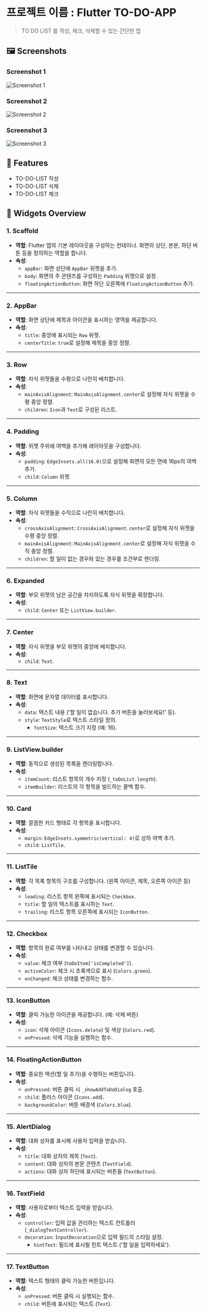 # 프로젝트 이름 : Flutter TO-DO-APP

> TO DO LIST 를 작성, 체크, 삭제할 수 있는 간단한 앱

## 🖼️ Screenshots

### Screenshot 1
![Screenshot 1](assets/images/github_screenshots/img1.png)

### Screenshot 2
![Screenshot 2](assets/images/github_screenshots/img2.png)

### Screenshot 3
![Screenshot 3](assets/images/github_screenshots/img3.png)

## 🌟 Features
- TO-DO-LIST 작성
- TO-DO-LIST 삭제
- TO-DO-LIST 체크

## 🧩 Widgets Overview

### 1. **Scaffold**
- **역할**: Flutter 앱의 기본 레이아웃을 구성하는 컨테이너. 화면의 상단, 본문, 하단 버튼 등을 정의하는 역할을 합니다.
- **속성**:
  - `appBar`: 화면 상단에 `AppBar` 위젯을 추가.
  - `body`: 화면의 주 콘텐츠를 구성하는 `Padding` 위젯으로 설정.
  - `floatingActionButton`: 화면 하단 오른쪽에 `FloatingActionButton` 추가.

---

### 2. **AppBar**
- **역할**: 화면 상단에 제목과 아이콘을 표시하는 영역을 제공합니다.
- **속성**:
  - `title`: 중앙에 표시되는 `Row` 위젯.
  - `centerTitle`: `true`로 설정해 제목을 중앙 정렬.

---

### 3. **Row**
- **역할**: 자식 위젯들을 수평으로 나란히 배치합니다.
- **속성**:
  - `mainAxisAlignment`: `MainAxisAlignment.center`로 설정해 자식 위젯을 수평 중앙 정렬.
  - `children`: `Icon`과 `Text`로 구성된 리스트.

---

### 4. **Padding**
- **역할**: 위젯 주위에 여백을 추가해 레이아웃을 구성합니다.
- **속성**:
  - `padding`: `EdgeInsets.all(16.0)`으로 설정해 화면의 모든 면에 16px의 여백 추가.
  - `child`: `Column` 위젯.

---

### 5. **Column**
- **역할**: 자식 위젯들을 수직으로 나란히 배치합니다.
- **속성**:
  - `crossAxisAlignment`: `CrossAxisAlignment.center`로 설정해 자식 위젯을 수평 중앙 정렬.
  - `mainAxisAlignment`: `MainAxisAlignment.center`로 설정해 자식 위젯을 수직 중앙 정렬.
  - `children`: 할 일이 없는 경우와 있는 경우를 조건부로 렌더링.

---

### 6. **Expanded**
- **역할**: 부모 위젯의 남은 공간을 차지하도록 자식 위젯을 확장합니다.
- **속성**:
  - `child`: `Center` 또는 `ListView.builder`.

---

### 7. **Center**
- **역할**: 자식 위젯을 부모 위젯의 중앙에 배치합니다.
- **속성**:
  - `child`: `Text`.

---

### 8. **Text**
- **역할**: 화면에 문자열 데이터를 표시합니다.
- **속성**:
  - `data`: 텍스트 내용 ('할 일이 없습니다. 추가 버튼을 눌러보세요!' 등).
  - `style`: `TextStyle`로 텍스트 스타일 정의.
    - `fontSize`: 텍스트 크기 지정 (예: 16).

---

### 9. **ListView.builder**
- **역할**: 동적으로 생성된 목록을 렌더링합니다.
- **속성**:
  - `itemCount`: 리스트 항목의 개수 지정 (`_toDoList.length`).
  - `itemBuilder`: 리스트의 각 항목을 빌드하는 콜백 함수.

---

### 10. **Card**
- **역할**: 깔끔한 카드 형태로 각 항목을 표시합니다.
- **속성**:
  - `margin`: `EdgeInsets.symmetric(vertical: 4)`로 상하 여백 추가.
  - `child`: `ListTile`.

---

### 11. **ListTile**
- **역할**: 각 목록 항목의 구조를 구성합니다. (왼쪽 아이콘, 제목, 오른쪽 아이콘 등)
- **속성**:
  - `leading`: 리스트 항목 왼쪽에 표시되는 `Checkbox`.
  - `title`: 할 일의 텍스트를 표시하는 `Text`.
  - `trailing`: 리스트 항목 오른쪽에 표시되는 `IconButton`.

---

### 12. **Checkbox**
- **역할**: 항목의 완료 여부를 나타내고 상태를 변경할 수 있습니다.
- **속성**:
  - `value`: 체크 여부 (`toDoItem['isCompleted']`).
  - `activeColor`: 체크 시 초록색으로 표시 (`Colors.green`).
  - `onChanged`: 체크 상태를 변경하는 함수.

---

### 13. **IconButton**
- **역할**: 클릭 가능한 아이콘을 제공합니다. (예: 삭제 버튼)
- **속성**:
  - `icon`: 삭제 아이콘 (`Icons.delete`) 및 색상 (`Colors.red`).
  - `onPressed`: 삭제 기능을 실행하는 함수.

---

### 14. **FloatingActionButton**
- **역할**: 중요한 액션(할 일 추가)을 수행하는 버튼입니다.
- **속성**:
  - `onPressed`: 버튼 클릭 시 `_showAddToDoDialog` 호출.
  - `child`: 플러스 아이콘 (`Icons.add`).
  - `backgroundColor`: 버튼 배경색 (`Colors.blue`).

---

### 15. **AlertDialog**
- **역할**: 대화 상자를 표시해 사용자 입력을 받습니다.
- **속성**:
  - `title`: 대화 상자의 제목 (`Text`).
  - `content`: 대화 상자의 본문 콘텐츠 (`TextField`).
  - `actions`: 대화 상자 하단에 표시되는 버튼들 (`TextButton`).

---

### 16. **TextField**
- **역할**: 사용자로부터 텍스트 입력을 받습니다.
- **속성**:
  - `controller`: 입력 값을 관리하는 텍스트 컨트롤러 (`_dialogTextController`).
  - `decoration`: `InputDecoration`으로 입력 필드의 스타일 설정.
    - `hintText`: 필드에 표시될 힌트 텍스트 ('할 일을 입력하세요').

---

### 17. **TextButton**
- **역할**: 텍스트 형태의 클릭 가능한 버튼입니다.
- **속성**:
  - `onPressed`: 버튼 클릭 시 실행되는 함수.
  - `child`: 버튼에 표시되는 텍스트 (`Text`).
